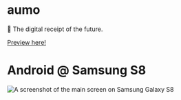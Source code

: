 # aumo

📜 The digital receipt of the future.

[Preview here!](https://expo.io/@deliriumproducts/aumo)

# Android @ Samsung S8
![A screenshot of the main screen on Samsung Galaxy S8](https://i.imgur.com/JjaO6XT.jpg)

